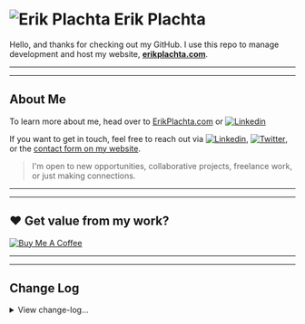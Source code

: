 # ![Erik Plachta](https://s.gravatar.com/avatar/cde2e5381aa5e6d8d0220c46edee8f88?s=30) Erik Plachta

Hello, and thanks for checking out my GitHub. I use this repo to manage development and host my website, **[erikplachta.com](https://erikplachta.com)**.

---

---

## About Me

To learn more about me, head over to [ErikPlachta.com](https://erikplachta.com) or [![Linkedin](https://img.shields.io/badge/-@erikplachta-blue?style=flat&logo=Linkedin&logoColor=white&link=https://linkedin.com/in/erikplachta/)](https://www.linkedin.com/in/erikplachta/)

If you want to get in touch, feel free to reach out via [![Linkedin](https://img.shields.io/badge/-@erikplachta-blue?style=flat&logo=Linkedin&logoColor=white&link=https://linkedin.com/in/erikplachta/)](https://www.linkedin.com/in/erikplachta/), [![Twitter](https://img.shields.io/badge/-@erikplachta-1ca0f1?style=flat&labelColor=1ca0f1&logo=twitter&logoColor=white&link=https://twitter.com/erikplachta)](https://twitter.com/erikplachta), or the [contact form on my website](https://erikplachta.com).
> I'm open to new opportunities, collaborative projects, freelance work, or just making connections.

---

---

## ❤️ Get value from my work?

[![Buy Me A Coffee](https://img.shields.io/badge/-Buy%20Me%20A%20Coffee-FF813F?style=flat&logo=buy-me-a-coffee&logoColor=ffffff&link=https://www.buymeacoffee.com/erikplachta)](https://www.buymeacoffee.com/erikplachta)

---
---

## Change Log

<details>
<Summary>View change-log...</summary>


### June 25th, 2022 - Updating New Job and Another Simplification/Cleanup

- About
  - Cleaned up content so more concise
  - Simplified links to other routes
- Resume
  - Hide page and removed from routes
  - Not needed at this time
- Projects
  - Hide Project details within `Learn more...` Detail components. 
  - Cleanup Project header to just have tagline
- Contact
  - Simplified message.

### April 28th, 2022 - Cleanup and Simplify content overall

- Cleaned up styling and updated content in About, Project and Resume.
- Minified and simplified navigation and footer styling.
- Updated Footer with Copyright of 2022.

### April 26th, 2022 - Add Certification and Clean Up Header

- Add Certificates & Continued Education Section.
- Add UNC Full Stack Web Development cert summary and link.

### March 27th 2022 - Upgrade to [#25 Upgrade: Convert to React SPA](https://github.com/ErikPlachta/ErikPlachta/issues/25)

- Complete overhaul of the website design.
- Add new content.
- Converted to React SPA.

### December, 12th 2021 - Updated and Simplified Overall Content and Styling

- Simplified sections by removing un-needed info.
- Simplified style and design around the entire app.
- Updated project section with new project.

### November 14th, 2021 - Initial release

- Created a basic portfolio page.

</details>
